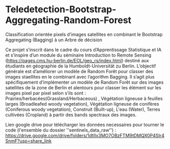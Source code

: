 # Teledetection-Bootstrap-Aggregating-Random-Forest
Classification orientée pixels d’images satellites en combinant le Bootstrap Aggregating (Bagging) à un Arbre de décision

Ce projet s’inscrit dans le cadre du cours d’Apprentissage Statistique et IA et s’inspire d’un module du séminaire Introduction to Remote Sensing (https://pages.cms.hu-berlin.de/EOL/geo_rs/index.html) destiné aux étudiants en géographie de la Humboldt-Universität zu Berlin. L’objectif générale est d’améliorer un modèle de Random Forêt pour classer des images staellites en le combinant avec l’agorithm Bagging. Il s’agit plus spécifiquement d’implémenter un modèle de Random Forêt sur des images satellites de la zone de Berlin et alentours pour classer les élément sur les images pixel par pixel selon s’ils sont : Prairies/herbacées(Grassland/Herbaceous) , Végétation ligneuse à feuilles larges (Broadleafed woody vegetation), Végétation ligneuse de conifères (Coniferous woody vegetation), Construit (Built-up), L'eau (Water), Terres cultivées (Cropland) à partir des bands spectraux des images.



Lien google drive pour télécharger les données necessaires pour tourner le code (l'ensemble du dossier ''sentinels_data_raw'') : https://drive.google.com/drive/folders/1dtIIx3MO7OBzFTM9tDMQX0P4SIr4SnmF?usp=share_link 
